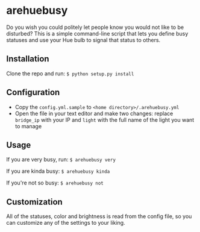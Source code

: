 arehuebusy
========================
Do you wish you could politely let people know you would not like to be disturbed? This is a simple command-line script that lets you define busy statuses and use your Hue bulb to signal that status to others.

## Installation
Clone the repo and run:
`$ python setup.py install`
## Configuration
* Copy the `config.yml.sample` to `<home directory>/.arehuebusy.yml`
* Open the file in your text editor and make two changes: replace `bridge_ip` with your IP and `light` with the full name of the light you want to manage
## Usage
If you are very busy, run:
`$ arehuebusy very`

If you are kinda busy:
`$ arehuebusy kinda`

If you're not so busy:
`$ arehuebusy not`
## Customization
All of the statuses, color and brightness is read from the config file, so you can customize any of the settings to your liking.